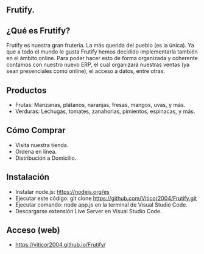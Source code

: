 ## Frutify.

## ¿Qué es Frutify?

Frutify es nuestra gran frutería. La más querida del pueblo (es la única). Ya que a todo el mundo le gusta Frutify hemos decidido implementarla también en el ámbito online. Para poder hacer esto de forma organizada y coherente contamos con nuestro nuevo ERP, el cual organizará nuestras ventas (ya sean presenciales como online), el acceso a datos, entre otras. 

## Productos

- Frutas: Manzanas, plátanos, naranjas, fresas, mangos, uvas, y más.
- Verduras: Lechugas, tomates, zanahorias, pimientos, espinacas, y más.

## Cómo Comprar

- Visita nuestra tienda.
- Ordena en línea.
- Distribución a Domicilio.

## Instalación

- Instalar node.js: https://nodejs.org/es
- Ejecutar este código: git clone https://github.com/Viticor2004/Frutify.git
- Ejecutar comando: node app.js en la terminal de Visual Studio Code.
- Descargarse extensión Live Server en Visual Studio Code.

## Acceso (web)

- https://viticor2004.github.io/Frutify/
